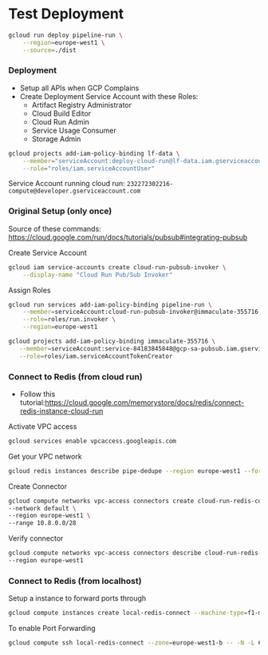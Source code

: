 # Test Deployment

```bash
gcloud run deploy pipeline-run \
    --region=europe-west1 \
    --source=./dist

```

### Deployment

-   Setup all APIs when GCP Complains
-   Create Deployment Service Account with these Roles:
    -   Artifact Registry Administrator
    -   Cloud Build Editor
    -   Cloud Run Admin
    -   Service Usage Consumer
    -   Storage Admin

```bash
gcloud projects add-iam-policy-binding lf-data \
    --member="serviceAccount:deploy-cloud-run@lf-data.iam.gserviceaccount.com" \
    --role="roles/iam.serviceAccountUser"
```

Service Account running cloud run: `232272302216-compute@developer.gserviceaccount.com`

### Original Setup (only once)

Source of these commands: https://cloud.google.com/run/docs/tutorials/pubsub#integrating-pubsub

Create Service Account

```bash
gcloud iam service-accounts create cloud-run-pubsub-invoker \
    --display-name "Cloud Run Pub/Sub Invoker"
```

Assign Roles

```bash
gcloud run services add-iam-policy-binding pipeline-run \
    --member=serviceAccount:cloud-run-pubsub-invoker@immaculate-355716.iam.gserviceaccount.com \
    --role=roles/run.invoker \
    --region=europe-west1
```

```bash
gcloud projects add-iam-policy-binding immaculate-355716 \
   --member=serviceAccount:service-84183845848@gcp-sa-pubsub.iam.gserviceaccount.com \
   --role=roles/iam.serviceAccountTokenCreator
```

### Connect to Redis (from cloud run)

-   Follow this tutorial:https://cloud.google.com/memorystore/docs/redis/connect-redis-instance-cloud-run

Activate VPC access

```bash
gcloud services enable vpcaccess.googleapis.com
```

Get your VPC network

```bash
gcloud redis instances describe pipe-dedupe --region europe-west1 --format "value(authorizedNetwork)"
```

Create Connector

```bash
gcloud compute networks vpc-access connectors create cloud-run-redis-connector \
--network default \
--region europe-west1 \
--range 10.8.0.0/28
```

Verify connector

```bash
gcloud compute networks vpc-access connectors describe cloud-run-redis-connector \
--region europe-west1
```

### Connect to Redis (from localhost)

Setup a instance to forward ports through

```bash
gcloud compute instances create local-redis-connect --machine-type=f1-micro --zone=europe-west1-b
```

To enable Port Forwarding

```bash
gcloud compute ssh local-redis-connect --zone=europe-west1-b -- -N -L 6379:10.241.8.227:6379
```
